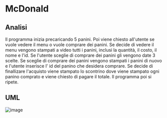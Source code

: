 # McDonald
## Analisi
Il programma inizia precaricando 5 panini. Poi viene chiesto all'utente se vuole
vedere il menu o vuole comprare dei panini. Se decide di vedere il menu vengono
stampati a video tutti i panini, inclusi la quantità, il costo, il nome e l'id.
Se l'utente sceglie di comprare dei panini gli vengono date 3 scelte. Se sceglie
di comprare dei panini vengono stampati i panini di nuovo e l'utente inserisce l'
id del panino che desidera comprare. Se decide di finallizare l'acquisto viene
stampato lo scontrino dove viene stampato ogni panino comprato e viene chiesto
di pagare il totale. Il programma poi si ripete.
## UML
![image](https://user-images.githubusercontent.com/42178704/213656188-cdd6cb29-087f-4f48-a1ee-ea841b760dc6.png)
